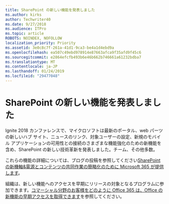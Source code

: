 ```yaml
---
title: SharePoint の新しい機能を発表しました
ms.author: kirks
author: Techwriter40
ms.date: 9/27/2018
ms.audience: ITPro
ms.topic: article
ROBOTS: NOINDEX, NOFOLLOW
localization_priority: Priority
ms.assetid: 3e0c8c7f-261a-41d1-9ca3-be4a1d4ebd9a
ms.openlocfilehash: ea507c49ebd978914e87663afca9f35afd9f45c6
ms.sourcegitcommit: e2864efcfb493b6e46b662b746661a61232bdba7
ms.translationtype: MT
ms.contentlocale: ja-JP
ms.lasthandoff: 01/24/2019
ms.locfileid: "29477048"
---
```

# <a name="sharepoint-new-features-announced"></a>SharePoint の新しい機能を発表しました

Ignite 2018 カンファレンスで、マイクロソフトは最新のポータル、web パーツの新しいハブ サイト、ニュースのリンク、対象ユーザーの設定、新規のモバイル アプリケーションの可用性との接続のさまざまな機能強化のための新機能を含め、SharePoint の新しい技術革新を発表しました。チーム、その他多数。
  
これらの機能の詳細については、ブログの投稿を参照してください[SharePoint の新機軸&amp;電源とコンテンツの共同作業の簡略化のために Microsoft 365 が提供します](https://go.microsoft.com/fwlink/?linkid=2026502)。
  
組織は、新しい機能へのアクセスを早期にリリースの対象となるプログラムに参加できます。[コマーシャル分野のお客様をどのように Office 365 は、Office の新機能の早期アクセスを取得できます](https://go.microsoft.com/fwlink/?linkid=2026346)を参照してください。
  

